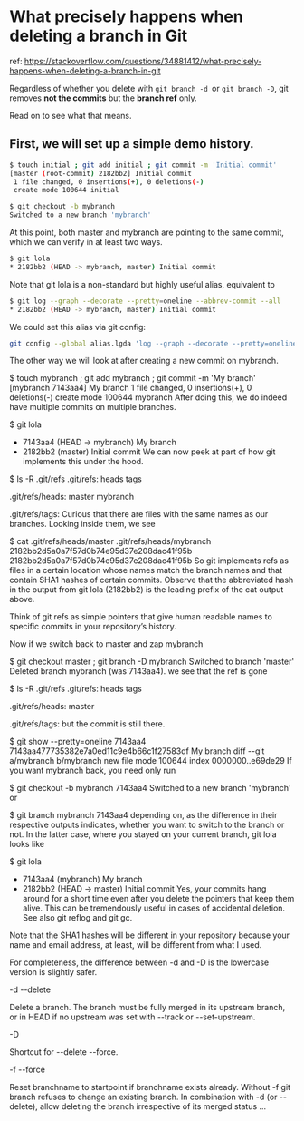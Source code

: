 # What precisely happens when deleting a branch in Git

ref: https://stackoverflow.com/questions/34881412/what-precisely-happens-when-deleting-a-branch-in-git


Regardless of whether you delete with `git branch -d `or `git branch -D`, git removes **not the commits** but the **branch ref** only. 

Read on to see what that means.

## First, we will set up a simple demo history.

```bash 
$ touch initial ; git add initial ; git commit -m 'Initial commit'
[master (root-commit) 2182bb2] Initial commit
 1 file changed, 0 insertions(+), 0 deletions(-)
 create mode 100644 initial

$ git checkout -b mybranch
Switched to a new branch 'mybranch'

```

At this point, both master and mybranch are pointing to the same commit, which we can verify in at least two ways.

```bash
$ git lola
* 2182bb2 (HEAD -> mybranch, master) Initial commit
```

Note that git lola is a non-standard but highly useful alias, equivalent to
```bash
$ git log --graph --decorate --pretty=oneline --abbrev-commit --all
* 2182bb2 (HEAD -> mybranch, master) Initial commit
```

We could set this alias via git config:
```bash
git config --global alias.lgda 'log --graph --decorate --pretty=oneline --abbrev-commit --all'

```

The other way we will look at after creating a new commit on mybranch.

$ touch mybranch ; git add mybranch ; git commit -m 'My branch'
[mybranch 7143aa4] My branch
 1 file changed, 0 insertions(+), 0 deletions(-)
 create mode 100644 mybranch
After doing this, we do indeed have multiple commits on multiple branches.

$ git lola
* 7143aa4 (HEAD -> mybranch) My branch
* 2182bb2 (master) Initial commit
We can now peek at part of how git implements this under the hood.

$ ls -R .git/refs
.git/refs:
heads  tags

.git/refs/heads:
master  mybranch

.git/refs/tags:
Curious that there are files with the same names as our branches. Looking inside them, we see

$ cat .git/refs/heads/master .git/refs/heads/mybranch
2182bb2d5a0a7f57d0b74e95d37e208dac41f95b
2182bb2d5a0a7f57d0b74e95d37e208dac41f95b
So git implements refs as files in a certain location whose names match the branch names and that contain SHA1 hashes of certain commits. Observe that the abbreviated hash in the output from git lola (2182bb2) is the leading prefix of the cat output above.

Think of git refs as simple pointers that give human readable names to specific commits in your repository’s history.

Now if we switch back to master and zap mybranch

$ git checkout master ; git branch -D mybranch
Switched to branch 'master'
Deleted branch mybranch (was 7143aa4).
we see that the ref is gone

$ ls -R .git/refs
.git/refs:
heads  tags

.git/refs/heads:
master

.git/refs/tags:
but the commit is still there.

$ git show --pretty=oneline 7143aa4
7143aa477735382e7a0ed11c9e4b66c1f27583df My branch
diff --git a/mybranch b/mybranch
new file mode 100644
index 0000000..e69de29
If you want mybranch back, you need only run

$ git checkout -b mybranch 7143aa4
Switched to a new branch 'mybranch'
or

$ git branch mybranch 7143aa4
depending on, as the difference in their respective outputs indicates, whether you want to switch to the branch or not. In the latter case, where you stayed on your current branch, git lola looks like

$ git lola
* 7143aa4 (mybranch) My branch
* 2182bb2 (HEAD -> master) Initial commit
Yes, your commits hang around for a short time even after you delete the pointers that keep them alive. This can be tremendously useful in cases of accidental deletion. See also git reflog and git gc.

Note that the SHA1 hashes will be different in your repository because your name and email address, at least, will be different from what I used.

For completeness, the difference between -d and -D is the lowercase version is slightly safer.

-d
--delete

Delete a branch. The branch must be fully merged in its upstream branch, or in HEAD if no upstream was set with --track or --set-upstream.

-D

Shortcut for --delete --force.

-f
--force

Reset branchname to startpoint if branchname exists already. Without -f git branch refuses to change an existing branch. In combination with -d (or --delete), allow deleting the branch irrespective of its merged status …
